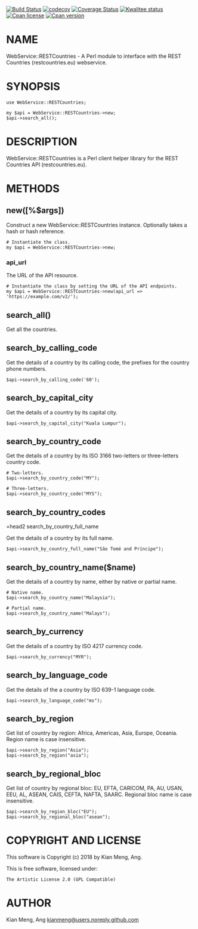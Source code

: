[![Build Status](https://travis-ci.org/kianmeng/webservice-restcountries.svg?branch=master)](https://travis-ci.org/kianmeng/webservice-restcountries)
[![codecov](https://codecov.io/gh/kianmeng/webservice-restcountries/branch/master/graph/badge.svg)](https://codecov.io/gh/kianmeng/webservice-restcountries)
[![Coverage Status](https://coveralls.io/repos/kianmeng/webservice-restcountries/badge.svg?branch=master)](https://coveralls.io/r/kianmeng/webservice-restcountries?branch=master)
[![Kwalitee status](http://cpants.cpanauthors.org/dist/WebService-RESTCountries.png)](http://cpants.charsbar.org/dist/overview/WebService-RESTCountries)
[![Cpan license](https://img.shields.io/cpan/l/WebService-RESTCountries.svg)](https://metacpan.org/release/WebService-RESTCountries)
[![Cpan version](https://img.shields.io/cpan/v/WebService-RESTCountries.svg)](https://metacpan.org/release/WebService-RESTCountries)

# NAME

WebService::RESTCountries - A Perl module to interface with the REST Countries
(restcountries.eu) webservice.

# SYNOPSIS

    use WebService::RESTCountries;

    my $api = WebService::RESTCountries->new;
    $api->search_all();

# DESCRIPTION

WebService::RESTCountries is a Perl client helper library for the REST
Countries API (restcountries.eu).

# METHODS

## new(\[%$args\])

Construct a new WebService::RESTCountries instance. Optionally takes a hash or hash reference.

    # Instantiate the class.
    my $api = WebService::RESTCountries->new;

### api\_url

The URL of the API resource.

    # Instantiate the class by setting the URL of the API endpoints.
    my $api = WebService::RESTCountries->new(api_url => 'https://example.com/v2/');

## search\_all()

Get all the countries.

## search\_by\_calling\_code

Get the details of a country by its calling code, the prefixes for the country
phone numbers.

    $api->search_by_calling_code('60');

## search\_by\_capital\_city

Get the details of a country by its capital city.

    $api->search_by_capital_city("Kuala Lumpur");

## search\_by\_country\_code

Get the details of a country by its ISO 3166 two-letters or three-letters
country code.

    # Two-letters.
    $api->search_by_country_code("MY");

    # Three-letters.
    $api->search_by_country_code("MYS");

## search\_by\_country\_codes
=head2 search\_by\_country\_full\_name

Get the details of a country by its full name.

    $api->search_by_country_full_name("São Tomé and Príncipe");

## search\_by\_country\_name($name)

Get the details of a country by name, either by native or partial name.

    # Native name.
    $api->search_by_country_name("Malaysia");

    # Partial name.
    $api->search_by_country_name("Malays");

## search\_by\_currency

Get the details of a country by ISO 4217 currency code.

    $api->search_by_currency("MYR");

## search\_by\_language\_code

Get the details of the a country by ISO 639-1 language code.

    $api->search_by_language_code("ms");

## search\_by\_region

Get list of country by region: Africa, Americas, Asia, Europe, Oceania. Region
name is case insensitive.

    $api->search_by_region("Asia");
    $api->search_by_region("asia");

## search\_by\_regional\_bloc

Get list of country by regional bloc: EU, EFTA, CARICOM, PA, AU, USAN, EEU, AL,
ASEAN, CAIS, CEFTA, NAFTA, SAARC. Regional bloc name is case insensitive.

    $api->search_by_region_bloc("EU");
    $api->search_by_regional_bloc("asean");

# COPYRIGHT AND LICENSE

This software is Copyright (c) 2018 by Kian Meng, Ang.

This is free software, licensed under:

    The Artistic License 2.0 (GPL Compatible)

# AUTHOR

Kian Meng, Ang <kianmeng@users.noreply.github.com>
